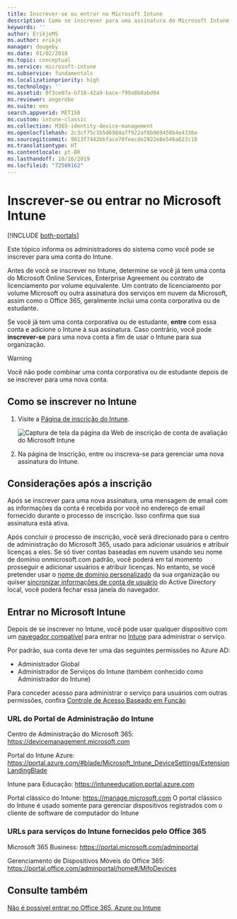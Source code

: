 ```yaml
---
title: Inscrever-se ou entrar no Microsoft Intune
description: Como se inscrever para uma assinatura do Microsoft Intune ou como entrar para iniciar sua assinatura.
keywords: ''
author: ErikjeMS
ms.author: erikje
manager: dougeby
ms.date: 01/02/2018
ms.topic: conceptual
ms.service: microsoft-intune
ms.subservice: fundamentals
ms.localizationpriority: high
ms.technology: ''
ms.assetid: 0f3ce07a-b718-42a9-bace-f99a8b8abd94
ms.reviewer: angerobe
ms.suite: ems
search.appverid: MET150
ms.custom: intune-classic
ms.collection: M365-identity-device-management
ms.openlocfilehash: 2c3cf75c1b5d6984a7f922af8b969458b4e4336e
ms.sourcegitcommit: 9013f7442bbface78feecde2922e8e546a622c16
ms.translationtype: HT
ms.contentlocale: pt-BR
ms.lasthandoff: 10/16/2019
ms.locfileid: "72509162"
---
```

# <a name="sign-up-or-sign-in-to-microsoft-intune"></a>Inscrever-se ou entrar no Microsoft Intune

[!INCLUDE [both-portals](../../intune-classic/includes/note-for-both-portals.md)]

Este tópico informa os administradores do sistema como você pode se inscrever para uma conta do Intune.

Antes de você se inscrever no Intune, determine se você já tem uma conta do Microsoft Online Services, Enterprise Agreement ou contrato de licenciamento por volume equivalente. Um contrato de licenciamento por volume Microsoft ou outra assinatura dos serviços em nuvem da Microsoft, assim como o Office 365, geralmente inclui uma conta corporativa ou de estudante.

Se você já tem uma conta corporativa ou de estudante, **entre** com essa conta e adicione o Intune à sua assinatura. Caso contrário, você pode **inscrever-se** para uma nova conta a fim de usar o Intune para sua organização.

>[!WARNING]
>Você não pode combinar uma conta corporativa ou de estudante depois de se inscrever para uma nova conta.

## <a name="how-to-sign-up-for-intune"></a>Como se inscrever no Intune

1. Visite a [Página de inscrição do Intune](https://admin.microsoft.com/Signup/Signup.aspx?OfferId=40BE278A-DFD1-470a-9EF7-9F2596EA7FF9&dl=INTUNE_A&ali=1#0%20).

   ![Captura de tela da página da Web de inscrição de conta de avaliação do Microsoft Intune](./media/account-sign-up/account-sign-up-site.png)

2. Na página de Inscrição, entre ou inscreva-se para gerenciar uma nova assinatura do Intune.

## <a name="post-sign-up-considerations"></a>Considerações após a inscrição
Após se inscrever para uma nova assinatura, uma mensagem de email com as informações da conta é recebida por você no endereço de email fornecido durante o processo de inscrição. Isso confirma que sua assinatura está ativa.

Após concluir o processo de inscrição, você será direcionado para o centro de administração do Microsoft 365, usado para adicionar usuários e atribuir licenças a eles. Se só tiver contas baseadas em nuvem usando seu nome de domínio onmicrosoft.com padrão, você poderá em tal momento prosseguir e adicionar usuários e atribuir licenças. No entanto, se você pretender usar o [nome de domínio personalizado](custom-domain-name-configure.md) da sua organização ou quiser [sincronizar informações de conta de usuário](users-add.md#sync-active-directory-and-add-users-to-intune) do Active Directory local, você poderá fechar essa janela do navegador.

## <a name="sign-in-to-microsoft-intune"></a>Entrar no Microsoft Intune
Depois de se inscrever no Intune, você pode usar qualquer dispositivo com um [navegador compatível](supported-devices-browsers.md#intune-supported-web-browsers) para entrar no [Intune](https://go.microsoft.com/fwlink/?linkid=2090973) para administrar o serviço.

Por padrão, sua conta deve ter uma das seguintes permissões no Azure AD:
- Administrador Global
- Administrador de Serviços do Intune (também conhecido como Administrador do Intune)

Para conceder acesso para administrar o serviço para usuários com outras permissões, confira [Controle de Acesso Baseado em Função](role-based-access-control.md)

### <a name="intune-admin-portal-url"></a>URL do Portal de Administração do Intune

Centro de Administração do Microsoft 365: https://devicemanagement.microsoft.com

Portal do Intune Azure: https://portal.azure.com/#blade/Microsoft_Intune_DeviceSettings/ExtensionLandingBlade

Intune para Educação: https://intuneeducation.portal.azure.com

Portal clássico do Intune: https://manage.microsoft.com O portal clássico do Intune é usado somente para gerenciar dispositivos registrados com o cliente de software de computador do Intune

### <a name="urls-for-intune-services-provided-by-office-365"></a>URLs para serviços do Intune fornecidos pelo Office 365

Microsoft 365 Business: https://portal.microsoft.com/adminportal

Gerenciamento de Dispositivos Móveis do Office 365: https://portal.office.com/adminportal/home#/MifoDevices

## <a name="see-also"></a>Consulte também
[Não é possível entrar no Office 365, Azure ou Intune](https://support.microsoft.com/help/2412085)
